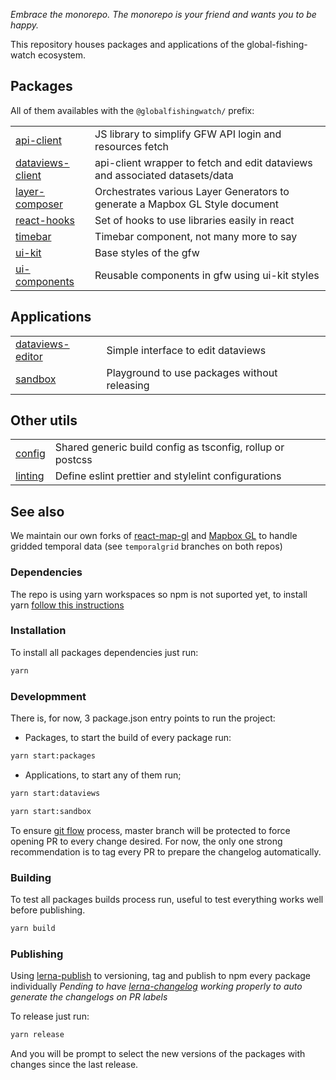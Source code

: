 _Embrace the monorepo. The monorepo is your friend and wants you to be happy._

This repository houses packages and applications of the global-fishing-watch ecosystem.

## Packages

All of them availables with the `@globalfishingwatch/` prefix:

|                                               |                                                                              |
| --------------------------------------------- | ---------------------------------------------------------------------------- |
| [api-client](packages/api-client)             | JS library to simplify GFW API login and resources fetch                     |
| [dataviews-client](packages/dataviews-client) | api-client wrapper to fetch and edit dataviews and associated datasets/data                      |
| [layer-composer](packages/layer-composer)     | Orchestrates various Layer Generators to generate a Mapbox GL Style document |
| [react-hooks](packages/react-hooks)           | Set of hooks to use libraries easily in react                                |
| [timebar](packages/timebar)                   | Timebar component, not many more to say                                      |
| [ui-kit](packages/ui-kit)                     | Base styles of the gfw                                                       |
| [ui-components](packages/ui-components)       | Reusable components in gfw using ui-kit styles                               |

## Applications

|                                      |                                              |
| ------------------------------------ | -------------------------------------------- |
| [dataviews-editor](dataviews-editor) | Simple interface to edit dataviews           |
| [sandbox](sandbox)                   | Playground to use packages without releasing |

## Other utils

|                    |                                                            |
| ------------------ | ---------------------------------------------------------- |
| [config](config)   | Shared generic build config as tsconfig, rollup or postcss |
| [linting](linting) | Define eslint prettier and stylelint configurations        |

## See also

We maintain our own forks of <a href="https://github.com/GlobalFishingWatch/react-map-gl/">react-map-gl</a> and <a href="https://github.com/GlobalFishingWatch/mapbox-gl-js/">Mapbox GL</a> to handle gridded temporal data (see `temporalgrid` branches on both repos)

### Dependencies

The repo is using yarn workspaces so npm is not suported yet, to install yarn [follow this instructions](https://classic.yarnpkg.com/en/docs/install/)

### Installation

To install all packages dependencies just run:

```bash
yarn
```

### Developmment

There is, for now, 3 package.json entry points to run the project:

- Packages, to start the build of every package run:

```bash
yarn start:packages
```

- Applications, to start any of them run;

```bash
yarn start:dataviews
```

```bash
yarn start:sandbox
```

To ensure [git flow](https://guides.github.com/introduction/flow/) process, master branch will be protected to force opening PR to every change desired.
For now, the only one strong recommendation is to tag every PR to prepare the changelog automatically.

### Building

To test all packages builds process run, useful to test everything works well before publishing.

```bash
yarn build
```

### Publishing

Using [lerna-publish](https://github.com/lerna/lerna/tree/master/commands/publish#readme) to versioning, tag and publish to npm every package individually
_Pending to have [lerna-changelog](https://github.com/lerna/lerna-changelog) working properly to auto generate the changelogs on PR labels_

To release just run:

```bash
yarn release
```

And you will be prompt to select the new versions of the packages with changes since the last release.
